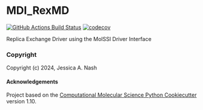 MDI_RexMD
==============================
[//]: # (Badges)
[![GitHub Actions Build Status](https://github.com/REPLACE_WITH_OWNER_ACCOUNT/mdi_rexmd/workflows/CI/badge.svg)](https://github.com/REPLACE_WITH_OWNER_ACCOUNT/mdi_rexmd/actions?query=workflow%3ACI)
[![codecov](https://codecov.io/gh/REPLACE_WITH_OWNER_ACCOUNT/MDI_RexMD/branch/main/graph/badge.svg)](https://codecov.io/gh/REPLACE_WITH_OWNER_ACCOUNT/MDI_RexMD/branch/main)


Replica Exchange Driver using the MolSSI Driver Interface

### Copyright

Copyright (c) 2024, Jessica A. Nash


#### Acknowledgements
 
Project based on the 
[Computational Molecular Science Python Cookiecutter](https://github.com/molssi/cookiecutter-cms) version 1.10.
